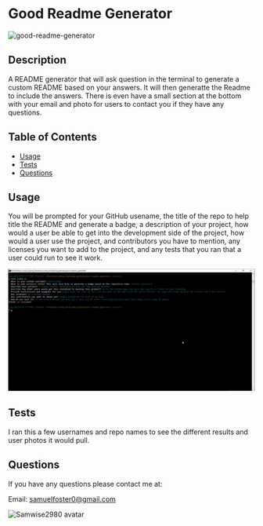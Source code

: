 # Good Readme Generator

![good-readme-generator](https://img.shields.io/github/languages/top/Samwise2980/good-readme-generator)

## Description 

A README generator that will ask question in the terminal to generate a custom README based on your answers. It will then generatte the Readme to include the answers. There is even have a small section at the bottom with your email and photo for users to contact you if they have any questions.


## Table of Contents

* [Usage](#usage)
* [Tests](#tests)
* [Questions](#questions)


## Usage 

You will be prompted for your GitHub usename, the title of the repo to help title the README and generate a badge, a description of your project, how would a user be able to get into the development side of the project, how would a user use the project, and contributors you have to mention, any licenses you want to add to the project, and any tests that you ran that a user could run to see it work.

![Readme Prompts](assets/good-readme-screen.PNG)


## Tests

I ran this a few usernames and repo names to see the different results and user photos it would pull.


## Questions

If you have any questions please contact me at:

Email: samuelfoster0@gmail.com


![Samwise2980 avatar](https://avatars1.githubusercontent.com/u/56857948?v=4)

